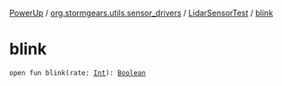 [PowerUp](../../index.md) / [org.stormgears.utils.sensor_drivers](../index.md) / [LidarSensorTest](index.md) / [blink](./blink.md)

# blink

`open fun blink(rate: `[`Int`](https://kotlinlang.org/api/latest/jvm/stdlib/kotlin/-int/index.html)`): `[`Boolean`](https://kotlinlang.org/api/latest/jvm/stdlib/kotlin/-boolean/index.html)